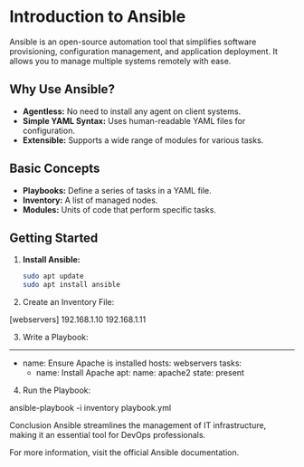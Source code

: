 # Introduction to Ansible

Ansible is an open-source automation tool that simplifies software provisioning, configuration management, and application deployment. It allows you to manage multiple systems remotely with ease.

## Why Use Ansible?

- **Agentless:** No need to install any agent on client systems.
- **Simple YAML Syntax:** Uses human-readable YAML files for configuration.
- **Extensible:** Supports a wide range of modules for various tasks.

## Basic Concepts

- **Playbooks:** Define a series of tasks in a YAML file.
- **Inventory:** A list of managed nodes.
- **Modules:** Units of code that perform specific tasks.

## Getting Started

1. **Install Ansible:**
   ```bash
   sudo apt update
   sudo apt install ansible

2. Create an Inventory File:

[webservers]
192.168.1.10
192.168.1.11

3. Write a Playbook:

---
- name: Ensure Apache is installed
  hosts: webservers
  tasks:
    - name: Install Apache
      apt:
        name: apache2
        state: present
4. Run the Playbook:

ansible-playbook -i inventory playbook.yml

Conclusion
Ansible streamlines the management of IT infrastructure, making it an essential tool for DevOps professionals.

For more information, visit the official Ansible documentation.

 
 
 

 
 
 
